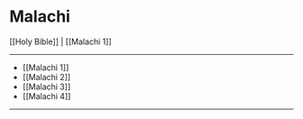 # Malachi

[[Holy Bible]] | [[Malachi 1]]

---

- [[Malachi 1]]
- [[Malachi 2]]
- [[Malachi 3]]
- [[Malachi 4]]

---

